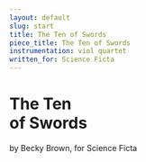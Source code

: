 ```yaml
---
layout: default
slug: start
title: The Ten of Swords
piece_title: The Ten of Swords
instrumentation: viol quartet
written_for: Science Ficta
---
```


<div class="big-img">
	<div class="hero-text-block">
		<h1 class="big-title">The Ten <br />of Swords</h1>
		<p class="subtitle">by Becky Brown, for Science Ficta</p>
	</div>
	<!-- <h1 class="big-title title-reflect">The Ten <br />of Swords</h1> -->
	<!-- <img src="assets/img/swords-render2a.png"> -->
</div>